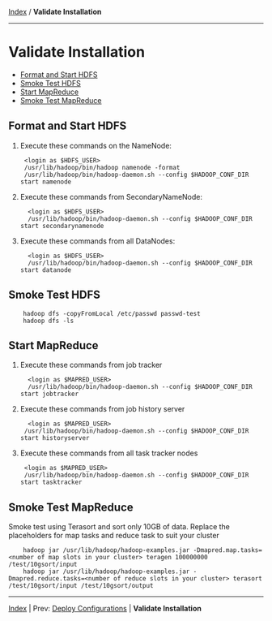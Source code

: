 [Index](./index.md) / **Validate Installation**

------

Validate Installation
==========

* [Format and Start HDFS](#format-and-start-hdfs)
* [Smoke Test HDFS](#smoke-test-hdfs)
* [Start MapReduce](#start-mapreduce)
* [Smoke Test MapReduce](#smoke-test-mapreduce)


Format and Start HDFS
-----

1. Execute these commands on the NameNode:

        <login as $HDFS_USER>
        /usr/lib/hadoop/bin/hadoop namenode -format
        /usr/lib/hadoop/bin/hadoop-daemon.sh --config $HADOOP_CONF_DIR start namenode

2. Execute these commands from SecondaryNameNode:

         <login as $HDFS_USER>
         /usr/lib/hadoop/bin/hadoop-daemon.sh --config $HADOOP_CONF_DIR start secondarynamenode

3. Execute these commands from all DataNodes:

         <login as $HDFS_USER>
         /usr/lib/hadoop/bin/hadoop-daemon.sh --config $HADOOP_CONF_DIR start datanode

Smoke Test HDFS
----

        hadoop dfs -copyFromLocal /etc/passwd passwd-test
        hadoop dfs -ls 

Start MapReduce
----

1. Execute these commands from job tracker

         <login as $MAPRED_USER>
         /usr/lib/hadoop/bin/hadoop-daemon.sh --config $HADOOP_CONF_DIR start jobtracker

2. Execute these commands from job history server

         <login as $MAPRED_USER>
        /usr/lib/hadoop/bin/hadoop-daemon.sh --config $HADOOP_CONF_DIR start historyserver

3. Execute these commands from all task tracker nodes

        <login as $MAPRED_USER>
        /usr/lib/hadoop/bin/hadoop-daemon.sh --config $HADOOP_CONF_DIR start tasktracker

Smoke Test MapReduce
----

Smoke test using Terasort and sort only 10GB of data. Replace the placeholders for map tasks and reduce task to suit your cluster

        hadoop jar /usr/lib/hadoop/hadoop-examples.jar -Dmapred.map.tasks=<number of map slots in your cluster> teragen 100000000 /test/10gsort/input
        hadoop jar /usr/lib/hadoop/hadoop-examples.jar -Dmapred.reduce.tasks=<number of reduce slots in your cluster> terasort /test/10gsort/input /test/10gsort/output


------

[Index](./index.md)
|
Prev: [Deploy Configurations](./deploy-configs.md)
|
**Validate Installation**
